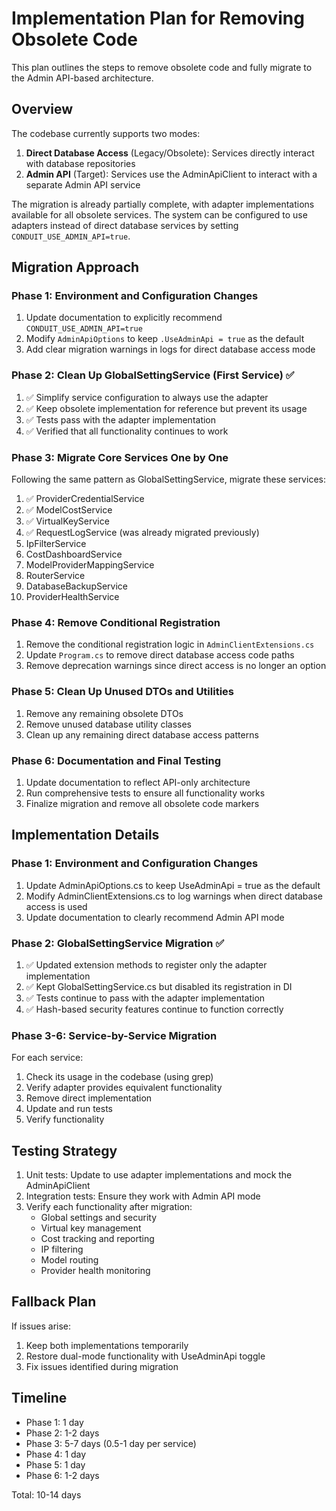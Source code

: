 # Implementation Plan for Removing Obsolete Code

This plan outlines the steps to remove obsolete code and fully migrate to the Admin API-based architecture.

## Overview

The codebase currently supports two modes:
1. **Direct Database Access** (Legacy/Obsolete): Services directly interact with database repositories
2. **Admin API** (Target): Services use the AdminApiClient to interact with a separate Admin API service

The migration is already partially complete, with adapter implementations available for all obsolete services. The system can be configured to use adapters instead of direct database services by setting `CONDUIT_USE_ADMIN_API=true`.

## Migration Approach

### Phase 1: Environment and Configuration Changes
1. Update documentation to explicitly recommend `CONDUIT_USE_ADMIN_API=true`
2. Modify `AdminApiOptions` to keep `.UseAdminApi = true` as the default
3. Add clear migration warnings in logs for direct database access mode

### Phase 2: Clean Up GlobalSettingService (First Service) ✅
1. ✅ Simplify service configuration to always use the adapter
2. ✅ Keep obsolete implementation for reference but prevent its usage
3. ✅ Tests pass with the adapter implementation
4. ✅ Verified that all functionality continues to work

### Phase 3: Migrate Core Services One by One
Following the same pattern as GlobalSettingService, migrate these services:
1. ✅ ProviderCredentialService
2. ✅ ModelCostService
3. ✅ VirtualKeyService
4. ✅ RequestLogService (was already migrated previously)
5. IpFilterService
6. CostDashboardService
7. ModelProviderMappingService
8. RouterService
9. DatabaseBackupService
10. ProviderHealthService

### Phase 4: Remove Conditional Registration
1. Remove the conditional registration logic in `AdminClientExtensions.cs`
2. Update `Program.cs` to remove direct database access code paths
3. Remove deprecation warnings since direct access is no longer an option

### Phase 5: Clean Up Unused DTOs and Utilities
1. Remove any remaining obsolete DTOs
2. Remove unused database utility classes
3. Clean up any remaining direct database access patterns

### Phase 6: Documentation and Final Testing
1. Update documentation to reflect API-only architecture
2. Run comprehensive tests to ensure all functionality works
3. Finalize migration and remove all obsolete code markers

## Implementation Details

### Phase 1: Environment and Configuration Changes

1. Update AdminApiOptions.cs to keep UseAdminApi = true as the default
2. Modify AdminClientExtensions.cs to log warnings when direct database access is used
3. Update documentation to clearly recommend Admin API mode

### Phase 2: GlobalSettingService Migration ✅

1. ✅ Updated extension methods to register only the adapter implementation
2. ✅ Kept GlobalSettingService.cs but disabled its registration in DI
3. ✅ Tests continue to pass with the adapter implementation
4. ✅ Hash-based security features continue to function correctly

### Phase 3-6: Service-by-Service Migration

For each service:
1. Check its usage in the codebase (using grep)
2. Verify adapter provides equivalent functionality
3. Remove direct implementation
4. Update and run tests
5. Verify functionality

## Testing Strategy

1. Unit tests: Update to use adapter implementations and mock the AdminApiClient
2. Integration tests: Ensure they work with Admin API mode
3. Verify each functionality after migration:
   - Global settings and security
   - Virtual key management
   - Cost tracking and reporting
   - IP filtering
   - Model routing
   - Provider health monitoring

## Fallback Plan

If issues arise:
1. Keep both implementations temporarily
2. Restore dual-mode functionality with UseAdminApi toggle
3. Fix issues identified during migration

## Timeline

- Phase 1: 1 day
- Phase 2: 1-2 days
- Phase 3: 5-7 days (0.5-1 day per service)
- Phase 4: 1 day
- Phase 5: 1 day
- Phase 6: 1-2 days

Total: 10-14 days